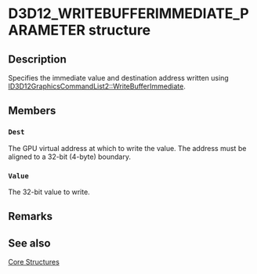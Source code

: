 # D3D12_WRITEBUFFERIMMEDIATE_PARAMETER structure

## Description

Specifies the immediate value and destination address written using [ID3D12GraphicsCommandList2::WriteBufferImmediate](https://learn.microsoft.com/windows/win32/api/d3d12/nf-d3d12-id3d12graphicscommandlist2-writebufferimmediate).

## Members

### `Dest`

The GPU virtual address at which to write the value. The address must be aligned to a 32-bit (4-byte) boundary.

### `Value`

The 32-bit value to write.

## Remarks

## See also

[Core Structures](https://learn.microsoft.com/windows/desktop/direct3d12/direct3d-12-structures)
